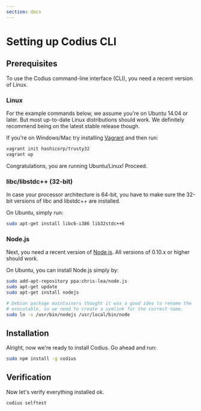 ```yaml
---
section: docs
---
```

# Setting up Codius CLI

## Prerequisites

To use the Codius command-line interface (CLI), you need a recent version of Linux.

### Linux

For the example commands below, we assume you're on Ubuntu 14.04 or later. But most up-to-date Linux distributions should work. We definitely recommend being on the latest stable release though.

If you're on Windows/Mac try installing [Vagrant](https://docs.vagrantup.com/v2/installation/index.html) and then run:

``` bash
vagrant init hashicorp/trusty32
vagrant up
```

Congratulations, you are running Ubuntu/Linux! Proceed.

### libc/libstdc++ (32-bit)

In case your processor architecture is 64-bit, you have to make sure the 32-bit versions of libc and libstdc++ are installed.

On Ubuntu, simply run:

``` bash
sudo apt-get install libc6-i386 lib32stdc++6
```

### Node.js

Next, you need a recent version of [Node.js](https://nodejs.org). All versions of 0.10.x or higher should work.

On Ubuntu, you can install Node.js simply by:

``` bash
sudo add-apt-repository ppa:chris-lea/node.js
sudo apt-get update
sudo apt-get install nodejs

# Debian package maintainers thought it was a good idea to rename the
# executable, so we need to create a symlink for the correct name.
sudo ln -s /usr/bin/nodejs /usr/local/bin/node
```

## Installation

Alright, now we're ready to install Codius. Go ahead and run:

``` bash
sudo npm install -g codius
```

## Verification

Now let's verify everything installed ok.

``` bash
codius selftest
```
